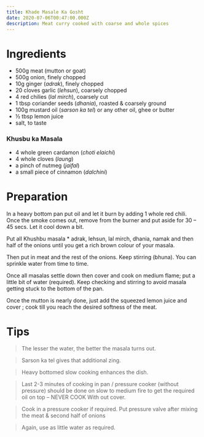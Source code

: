 ```yaml
---
title: Khade Masale Ka Gosht
date: 2020-07-06T00:47:00.000Z
description: Meat curry cooked with coarse and whole spices
---
```

# Ingredients 

* 500g meat (mutton or goat)
* 500g onion, finely chopped
* 10g ginger (_adrak_), finely chopped
* 20 cloves garlic (_lehsun_), coarsely chopped
* 4 red chilies (_lal mirch_), coarsely cut
* 1 tbsp coriander seeds (_dhania_), roasted & coarsely ground
* 100g mustard oil (_sarson ka tel_) or any other oil, ghee or butter
* ½ tbsp lemon juice
* salt, to taste

### Khusbu ka Masala

* 4 whole green cardamon (_choti elaichi_)
* 4 whole cloves (_laung_)
* a pinch of nutmeg (_jaifal_)
* a small piece of cinnamon (_dalchini_)

# Preparation

In a heavy bottom pan put oil and let it burn by adding 1 whole red chili. Once the smoke comes out, remove from the burner and put aside for 30 – 45 secs. Let it cool down a bit.

Put all Khushbu masala * adrak, lehsun, lal mirch, dhania, namak and then half of the onions until you get a rich brown colour of your masala.

Then put in meat and the rest of the onions. Keep stirring (bhuna). You can sprinkle water from time to time.

Once all masalas settle down then cover and cook on medium flame; put a little bit of water (required). Keep checking and stirring to avoid masala getting stuck to the bottom of the pan.

Once the mutton is nearly done, just add the squeezed lemon juice and cover ; cook till you reach the desired softness of the meat.

# Tips

> The lesser the water, the better the masala turns out.

> Sarson ka tel gives that additional zing.

> Heavy bottomed slow cooking enhances the dish.

> Last 2-3 minutes of cooking in pan / pressure cooker (without pressure) should be done on slow to medium fire to get the required oil on top – NEVER COOK With out cover.

> Cook in a pressure cooker if required. Put pressure valve after mixing the meat & second half of onions  

> Again, use as little water as required.
